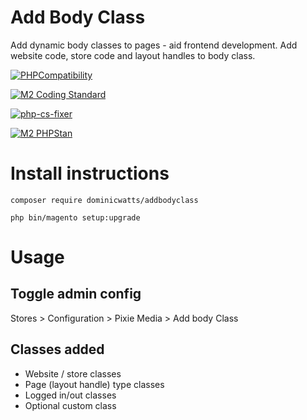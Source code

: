 # Add Body Class

Add dynamic body classes to pages - aid frontend development. Add website code, store code and layout handles to body class.

[![PHPCompatibility](https://github.com/DominicWatts/AddBodyClass/actions/workflows/phpcompatibility.yml/badge.svg?branch=main)](https://github.com/DominicWatts/AddBodyClass/actions/workflows/phpcompatibility.yml)

[![M2 Coding Standard](https://github.com/DominicWatts/AddBodyClass/actions/workflows/phpcs.yml/badge.svg)](https://github.com/DominicWatts/AddBodyClass/actions/workflows/phpcs.yml)

[![php-cs-fixer](https://github.com/DominicWatts/AddBodyClass/actions/workflows/phpcsfixer.yml/badge.svg)](https://github.com/DominicWatts/AddBodyClass/actions/workflows/phpcsfixer.yml)

[![M2 PHPStan](https://github.com/DominicWatts/AddBodyClass/actions/workflows/phpstan.yml/badge.svg)](https://github.com/DominicWatts/AddBodyClass/actions/workflows/phpstan.yml)

# Install instructions

`composer require dominicwatts/addbodyclass`

`php bin/magento setup:upgrade`

# Usage 

## Toggle admin config

Stores > Configuration > Pixie Media > Add body Class

## Classes added

  - Website / store classes
  - Page (layout handle) type classes
  - Logged in/out classes
  - Optional custom class